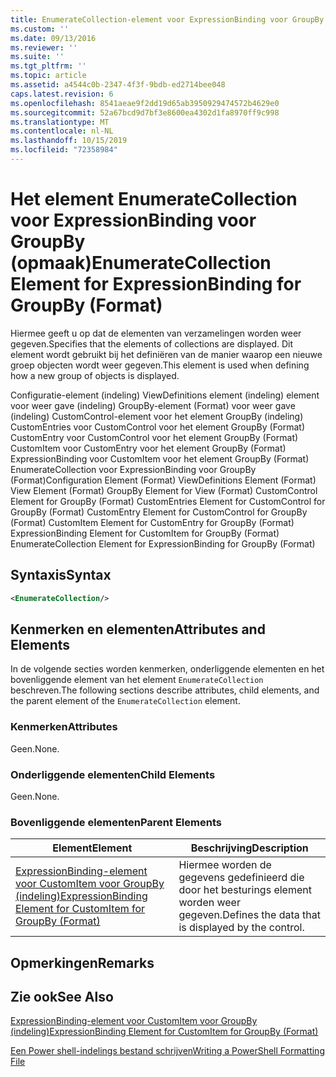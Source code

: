 ```yaml
---
title: EnumerateCollection-element voor ExpressionBinding voor GroupBy (indeling) | Microsoft Docs
ms.custom: ''
ms.date: 09/13/2016
ms.reviewer: ''
ms.suite: ''
ms.tgt_pltfrm: ''
ms.topic: article
ms.assetid: a4544c0b-2347-4f3f-9bdb-ed2714bee048
caps.latest.revision: 6
ms.openlocfilehash: 8541aeae9f2dd19d65ab3950929474572b4629e0
ms.sourcegitcommit: 52a67bcd9d7bf3e8600ea4302d1fa8970ff9c998
ms.translationtype: MT
ms.contentlocale: nl-NL
ms.lasthandoff: 10/15/2019
ms.locfileid: "72358984"
---
```

# <a name="enumeratecollection-element-for-expressionbinding-for-groupby-format"></a><span data-ttu-id="82fe1-102">Het element EnumerateCollection voor ExpressionBinding voor GroupBy (opmaak)</span><span class="sxs-lookup"><span data-stu-id="82fe1-102">EnumerateCollection Element for ExpressionBinding for GroupBy (Format)</span></span>

<span data-ttu-id="82fe1-103">Hiermee geeft u op dat de elementen van verzamelingen worden weer gegeven.</span><span class="sxs-lookup"><span data-stu-id="82fe1-103">Specifies that the elements of collections are displayed.</span></span> <span data-ttu-id="82fe1-104">Dit element wordt gebruikt bij het definiëren van de manier waarop een nieuwe groep objecten wordt weer gegeven.</span><span class="sxs-lookup"><span data-stu-id="82fe1-104">This element is used when defining how a new group of objects is displayed.</span></span>

<span data-ttu-id="82fe1-105">Configuratie-element (indeling) ViewDefinitions element (indeling) element voor weer gave (indeling) GroupBy-element (Format) voor weer gave (indeling) CustomControl-element voor het element GroupBy (indeling) CustomEntries voor CustomControl voor het element GroupBy (Format) CustomEntry voor CustomControl voor het element GroupBy (Format) CustomItem voor CustomEntry voor het element GroupBy (Format) ExpressionBinding voor CustomItem voor het element GroupBy (Format) EnumerateCollection voor ExpressionBinding voor GroupBy (Format)</span><span class="sxs-lookup"><span data-stu-id="82fe1-105">Configuration Element (Format) ViewDefinitions Element (Format) View Element (Format) GroupBy Element for View (Format) CustomControl Element for GroupBy (Format) CustomEntries Element for CustomControl for GroupBy (Format) CustomEntry Element for CustomControl for GroupBy (Format) CustomItem Element for CustomEntry for GroupBy (Format) ExpressionBinding Element for CustomItem for GroupBy (Format) EnumerateCollection Element for ExpressionBinding for GroupBy (Format)</span></span>

## <a name="syntax"></a><span data-ttu-id="82fe1-106">Syntaxis</span><span class="sxs-lookup"><span data-stu-id="82fe1-106">Syntax</span></span>

```xml
<EnumerateCollection/>
```

## <a name="attributes-and-elements"></a><span data-ttu-id="82fe1-107">Kenmerken en elementen</span><span class="sxs-lookup"><span data-stu-id="82fe1-107">Attributes and Elements</span></span>

<span data-ttu-id="82fe1-108">In de volgende secties worden kenmerken, onderliggende elementen en het bovenliggende element van het element `EnumerateCollection` beschreven.</span><span class="sxs-lookup"><span data-stu-id="82fe1-108">The following sections describe attributes, child elements, and the parent element of the `EnumerateCollection` element.</span></span>

### <a name="attributes"></a><span data-ttu-id="82fe1-109">Kenmerken</span><span class="sxs-lookup"><span data-stu-id="82fe1-109">Attributes</span></span>

<span data-ttu-id="82fe1-110">Geen.</span><span class="sxs-lookup"><span data-stu-id="82fe1-110">None.</span></span>

### <a name="child-elements"></a><span data-ttu-id="82fe1-111">Onderliggende elementen</span><span class="sxs-lookup"><span data-stu-id="82fe1-111">Child Elements</span></span>

<span data-ttu-id="82fe1-112">Geen.</span><span class="sxs-lookup"><span data-stu-id="82fe1-112">None.</span></span>

### <a name="parent-elements"></a><span data-ttu-id="82fe1-113">Bovenliggende elementen</span><span class="sxs-lookup"><span data-stu-id="82fe1-113">Parent Elements</span></span>

|<span data-ttu-id="82fe1-114">Element</span><span class="sxs-lookup"><span data-stu-id="82fe1-114">Element</span></span>|<span data-ttu-id="82fe1-115">Beschrijving</span><span class="sxs-lookup"><span data-stu-id="82fe1-115">Description</span></span>|
|-------------|-----------------|
|[<span data-ttu-id="82fe1-116">ExpressionBinding-element voor CustomItem voor GroupBy (indeling)</span><span class="sxs-lookup"><span data-stu-id="82fe1-116">ExpressionBinding Element for CustomItem for GroupBy (Format)</span></span>](./expressionbinding-element-for-customitem-for-groupby-format.md)|<span data-ttu-id="82fe1-117">Hiermee worden de gegevens gedefinieerd die door het besturings element worden weer gegeven.</span><span class="sxs-lookup"><span data-stu-id="82fe1-117">Defines the data that is displayed by the control.</span></span>|

## <a name="remarks"></a><span data-ttu-id="82fe1-118">Opmerkingen</span><span class="sxs-lookup"><span data-stu-id="82fe1-118">Remarks</span></span>

## <a name="see-also"></a><span data-ttu-id="82fe1-119">Zie ook</span><span class="sxs-lookup"><span data-stu-id="82fe1-119">See Also</span></span>

[<span data-ttu-id="82fe1-120">ExpressionBinding-element voor CustomItem voor GroupBy (indeling)</span><span class="sxs-lookup"><span data-stu-id="82fe1-120">ExpressionBinding Element for CustomItem for GroupBy (Format)</span></span>](./expressionbinding-element-for-customitem-for-groupby-format.md)

[<span data-ttu-id="82fe1-121">Een Power shell-indelings bestand schrijven</span><span class="sxs-lookup"><span data-stu-id="82fe1-121">Writing a PowerShell Formatting File</span></span>](./writing-a-powershell-formatting-file.md)
